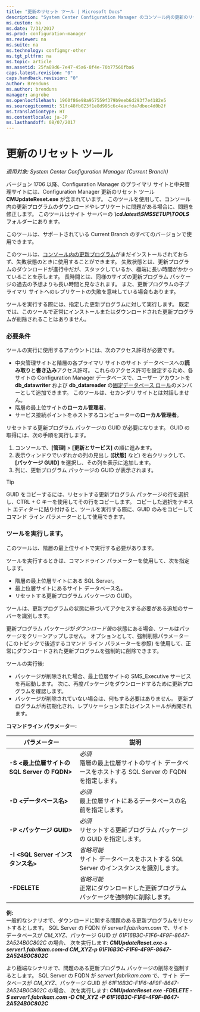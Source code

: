 ```yaml
---
title: "更新のリセット ツール | Microsoft Docs"
description: "System Center Configuration Manager のコンソール内の更新のリセット ツールを使用します。"
ms.custom: na
ms.date: 7/31/2017
ms.prod: configuration-manager
ms.reviewer: na
ms.suite: na
ms.technology: configmgr-other
ms.tgt_pltfrm: na
ms.topic: article
ms.assetid: 25fa89d6-7e47-45a6-8f4e-70b77560fba6
caps.latest.revision: "0"
caps.handback.revision: "0"
author: Brenduns
ms.author: brenduns
manager: angrobe
ms.openlocfilehash: 1960f86e98a957559f379b9eeb6d293f7e4182e5
ms.sourcegitcommit: 51fc48fb023f1e8d995c6c4eacfda7dbec4d0b2f
ms.translationtype: HT
ms.contentlocale: ja-JP
ms.lasthandoff: 08/07/2017
---
```

# <a name="update-reset-tool"></a>更新のリセット ツール

*適用対象: System Center Configuration Manager (Current Branch)*  


バージョン 1706 以降、Configuration Manager のプライマリ サイトと中央管理サイトには、Configuration Manager 更新のリセット ツール **CMUpdateReset.exe** が含まれています。 このツールを使用して、コンソール内の更新プログラムのダウンロードやレプリケートに問題がある場合に、問題を修正します。 このツールはサイト サーバーの ***\cd.latest\SMSSETUP\TOOLS*** フォルダーにあります。

このツールは、サポートされている Current Branch のすべてのバージョンで使用できます。

このツールは、[コンソール内の更新プログラム](/sccm/core/servers/manage/install-in-console-updates)がまだインストールされておらず、失敗状態のときに使用することができます。 失敗状態とは、更新プログラムのダウンロードが進行中だが、スタックしているか、極端に長い時間がかかっていることを示します。 長時間とは、同様のサイズの更新プログラム パッケージの過去の予想よりも長い時間と見なされます。 また、更新プログラムの子プライマリ サイトへのレプリケートの失敗を意味している場合もあります。  

ツールを実行する際には、指定した更新プログラムに対して実行します。 既定では、このツールで正常にインストールまたはダウンロードされた更新プログラムが削除されることはありません。  

### <a name="prerequisites"></a>必要条件
ツールの実行に使用するアカウントには、次のアクセス許可が必要です。
-   中央管理サイトと階層の各プライマリ サイトのサイト データベースへの**読み取り**と**書き込み**アクセス許可。 これらのアクセス許可を設定するため、各サイトの Configuration Manager データベースで、ユーザー アカウントを **db_datawriter** および **db_datareader** の[固定データベース ロール](/sql/relational-databases/security/authentication-access/database-level-roles#fixed-database-roles)のメンバーとして追加できます。 このツールは、セカンダリ サイトとは対話しません。
-   階層の最上位サイトの**ローカル管理者**。
-   サービス接続ポイントをホストするコンピューターの**ローカル管理者**。

リセットする更新プログラム パッケージの GUID が必要になります。 GUID の取得には、次の手順を実行します。
  1.   コンソールで、**[管理]** > **[更新とサービス]** の順に進みます。
  2.   表示ウィンドウでいずれかの列の見出し (**[状態]** など) を右クリックして、**[パッケージ GUID]** を選択し、その列を表示に追加します。
  3.   列に、更新プログラム パッケージの GUID が表示されます。

> [!TIP]  
> GUID をコピーするには、リセットする更新プログラム パッケージの行を選択し、CTRL + C キーを使用してその行をコピーします。 コピーした選択をテキスト エディターに貼り付けると、ツールを実行する際に、GUID のみをコピーしてコマンド ライン パラメーターとして使用できます。

### <a name="run-the-tool"></a>ツールを実行します。    
このツールは、階層の最上位サイトで実行する必要があります。

ツールを実行するときは、コマンドライン パラメーターを使用して、次を指定します。
  -   階層の最上位層サイトにある SQL Server。
  -   最上位層サイトにあるサイト データベース名。
  -   リセットする更新プログラム パッケージの GUID。

ツールは、更新プログラムの状態に基づいてアクセスする必要がある追加のサーバーを識別します。   

更新プログラム パッケージが*ダウンロード後*の状態にある場合、ツールはパッケージをクリーンアップしません。 オプションとして、強制削除パラメーター (このトピックで後述するコマンド ライン パラメーターを参照) を使用して、正常にダウンロードされた更新プログラムを強制的に削除できます。

ツールの実行後:
-   パッケージが削除された場合、最上位層サイトの SMS_Executive サービスを再起動します。 次に、再度パッケージをダウンロードするために更新プログラムを確認します。
-   パッケージが削除されていない場合は、何もする必要はありません。 更新プログラムが再初期化され、レプリケーションまたはインストールが再開されます。

**コマンドライン パラメーター:**  

| パラメーター        |説明                 |  
|------------------|----------------------------|  
|**-S &lt;最上位層サイトの SQL Server の FQDN>** | *必須* <br> 階層の最上位層サイトのサイト データベースをホストする SQL Server の FQDN を指定します。    |  
| **-D &lt;データベース名>**                        | *必須* <br> 最上位層サイトにあるデータベースの名前を指定します。  |  
| **-P &lt;パッケージ GUID>**                         | *必須* <br> リセットする更新プログラム パッケージの GUID を指定します。   |  
| **-I &lt;SQL Server インスタンス名>**             | *省略可能* <br> サイト データベースをホストする SQL Server のインスタンスを識別します。 |
| **-FDELETE**                              | *省略可能* <br> 正常にダウンロードした更新プログラム パッケージを強制的に削除します。 |  
 **例:**  
 一般的なシナリオで、ダウンロードに関する問題のある更新プログラムをリセットするとします。 SQL Server の FQDN が *server1.fabrikam.com* で、サイト データベースが *CM_XYZ*、パッケージ GUID が *61F16B3C-F1F6-4F9F-8647-2A524B0C802C* の場合、  次を実行します: ***CMUpdateReset.exe-s server1.fabrikam.com-d CM_XYZ-p 61F16B3C-F1F6-4F9F-8647-2A524B0C802C***

 より極端なシナリオで、問題のある更新プログラム パッケージの削除を強制するとします。 SQL Server の FQDN が *server1.fabrikam.com* で、サイト データベースが *CM_XYZ*、パッケージ GUID が *61F16B3C-F1F6-4F9F-8647-2A524B0C802C* の場合、  次を実行します: ***CMUpdateReset.exe  -FDELETE -S server1.fabrikam.com -D CM_XYZ -P 61F16B3C-F1F6-4F9F-8647-2A524B0C802C***

